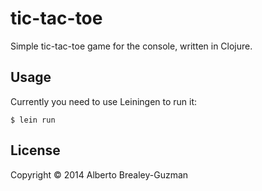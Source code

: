 # tic-tac-toe

Simple tic-tac-toe game for the console, written in Clojure.

## Usage

Currently you need to use Leiningen to run it:

    $ lein run

## License

Copyright © 2014 Alberto Brealey-Guzman


